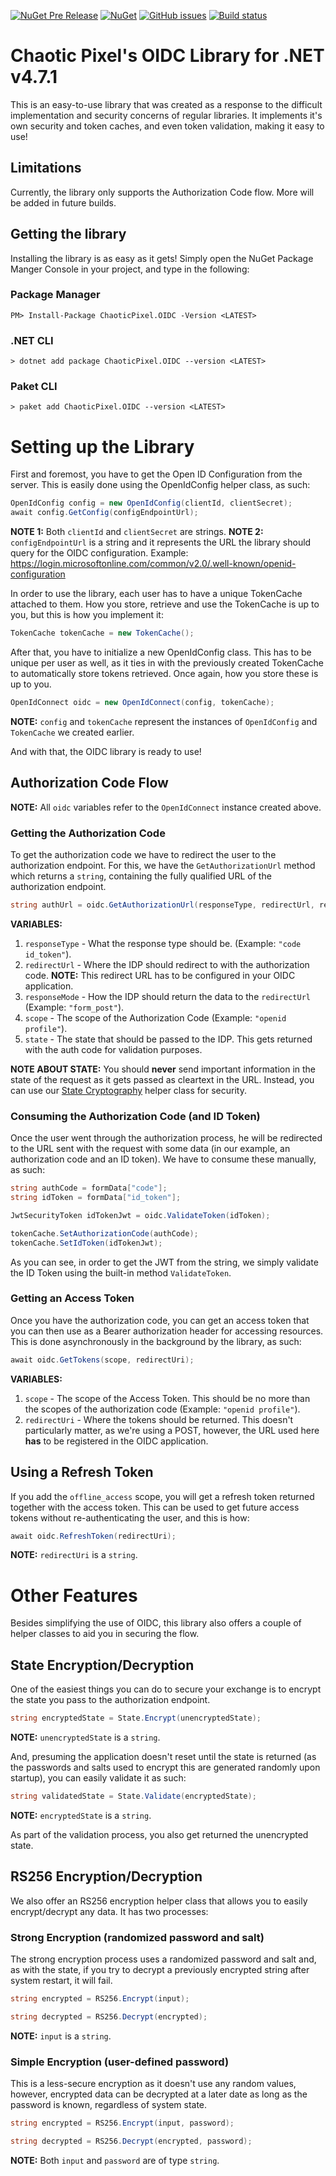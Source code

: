 [![NuGet Pre Release](https://img.shields.io/nuget/vpre/ChaoticPixel.OIDC.svg?style=flat-square)](https://www.nuget.org/packages/ChaoticPixel.OIDC)
[![NuGet](https://img.shields.io/nuget/dt/ChaoticPixel.OIDC.svg?style=flat-square)](https://www.nuget.org/packages/ChaoticPixel.OIDC)
[![GitHub issues](https://img.shields.io/github/issues/AndreiiiH/oidc-net-library.svg?style=flat-square)](https://github.com/AndreiiiH/oidc-net-library/issues)
[![Build status](https://ci.appveyor.com/api/projects/status/4txwuer9348imw5f?svg=true)](https://ci.appveyor.com/project/AndreiiiH/oidc-net-library)


# Chaotic Pixel's OIDC Library for .NET v4.7.1

This is an easy-to-use library that was created as a response to the difficult implementation and security concerns of regular libraries. It implements it's own security and token caches, and even token validation, making it easy to use!

## Limitations

Currently, the library only supports the Authorization Code flow. More will be added in future builds.

## Getting the library

Installing the library is as easy as it gets! Simply open the NuGet Package Manger Console in your project, and type in the following:

### Package Manager
```
PM> Install-Package ChaoticPixel.OIDC -Version <LATEST> 
```

### .NET CLI
```
> dotnet add package ChaoticPixel.OIDC --version <LATEST> 
```

### Paket CLI
```
> paket add ChaoticPixel.OIDC --version <LATEST> 
```

# Setting up the Library

First and foremost, you have to get the Open ID Configuration from the server. This is easily done using the OpenIdConfig helper class, as such:
```csharp
OpenIdConfig config = new OpenIdConfig(clientId, clientSecret);
await config.GetConfig(configEndpointUrl);
```
__NOTE 1:__ Both `clientId` and `clientSecret` are strings.
__NOTE 2:__ `configEndpointUrl` is a string and it represents the URL the library should query for the OIDC configuration. Example: https://login.microsoftonline.com/common/v2.0/.well-known/openid-configuration

In order to use the library, each user has to have a unique TokenCache attached to them. How you store, retrieve and use the TokenCache is up to you, but this is how you implement it:

```csharp
TokenCache tokenCache = new TokenCache();
```

After that, you have to initialize a new OpenIdConfig class. This has to be unique per user as well, as it ties in with the previously created TokenCache to automatically store tokens retrieved. Once again, how you store these is up to you.

```csharp
OpenIdConnect oidc = new OpenIdConnect(config, tokenCache);
```
__NOTE:__ `config` and `tokenCache` represent the instances of `OpenIdConfig` and `TokenCache` we created earlier.

And with that, the OIDC library is ready to use!

## Authorization Code Flow

__NOTE:__ All `oidc` variables refer to the `OpenIdConnect` instance created above.

### Getting the Authorization Code

To get the authorization code we have to redirect the user to the authorization endpoint. For this, we have the `GetAuthorizationUrl` method which returns a `string`, containing the fully qualified URL of the authorization endpoint.

```csharp
string authUrl = oidc.GetAuthorizationUrl(responseType, redirectUrl, responseMode, scope, state);
```

__VARIABLES:__
1. `responseType` - What the response type should be. (Example: `"code id_token"`).
2. `redirectUrl` - Where the IDP should redirect to with the authorization code. __NOTE:__ This redirect URL has to be configured in your OIDC application.
3. `responseMode` - How the IDP should return the data to the `redirectUrl` (Example: `"form_post"`).
4. `scope` - The scope of the Authorization Code (Example: `"openid profile"`).
5. `state` - The state that should be passed to the IDP. This gets returned with the auth code for validation purposes.

__NOTE ABOUT STATE:__ You should __never__ send important information in the state of the request as it gets passed as cleartext in the URL. Instead, you can use our [State Cryptography](https://github.com/AndreiiiH/oidc-net-library#state-encryptiondecryption) helper class for security.

### Consuming the Authorization Code (and ID Token)

Once the user went through the authorization process, he will be redirected to the URL sent with the request with some data (in our example, an authorization code and an ID token). We have to consume these manually, as such:

```csharp
string authCode = formData["code"];
string idToken = formData["id_token"];

JwtSecurityToken idTokenJwt = oidc.ValidateToken(idToken);

tokenCache.SetAuthorizationCode(authCode);
tokenCache.SetIdToken(idTokenJwt);
```

As you can see, in order to get the JWT from the string, we simply validate the ID Token using the built-in method `ValidateToken`.

### Getting an Access Token

Once you have the authorization code, you can get an access token that you can then use as a Bearer authorization header for accessing resources. This is done asynchronously in the background by the library, as such:

```csharp
await oidc.GetTokens(scope, redirectUri);
```

__VARIABLES:__
1. `scope` - The scope of the Access Token. This should be no more than the scopes of the authorization code (Example: `"openid profile"`).
2. `redirectUri` - Where the tokens should be returned. This doesn't particularly matter, as we're using a POST, however, the URL used here __has__ to be registered in the OIDC application.

## Using a Refresh Token

If you add the `offline_access` scope, you will get a refresh token returned together with the access token. This can be used to get future access tokens without re-authenticating the user, and this is how:

```csharp
await oidc.RefreshToken(redirectUri);
```
__NOTE:__ `redirectUri` is a `string`.

# Other Features

Besides simplifying the use of OIDC, this library also offers a couple of helper classes to aid you in securing the flow.

## State Encryption/Decryption

One of the easiest things you can do to secure your exchange is to encrypt the state you pass to the authorization endpoint.

```csharp
string encryptedState = State.Encrypt(unencryptedState);
```
__NOTE:__ `unencryptedState` is a `string`.

And, presuming the application doesn't reset until the state is returned (as the passwords and salts used to encrypt this are generated randomly upon startup), you can easily validate it as such:

```csharp
string validatedState = State.Validate(encryptedState);
```
__NOTE:__ `encryptedState` is a `string`.

As part of the validation process, you also get returned the unencrypted state.

## RS256 Encryption/Decryption

We also offer an RS256 encryption helper class that allows you to easily encrypt/decrypt any data. It has two processes:

### Strong Encryption (randomized password and salt)

The strong encryption process uses a randomized password and salt and, as with the state, if you try to decrypt a previously encrypted string after system restart, it will fail.

```csharp
string encrypted = RS256.Encrypt(input);

string decrypted = RS256.Decrypt(encrypted);
```
__NOTE:__ `input` is a `string`.

### Simple Encryption (user-defined password)

This is a less-secure encryption as it doesn't use any random values, however, encrypted data can be decrypted at a later date as long as the password is known, regardless of system state.

```csharp
string encrypted = RS256.Encrypt(input, password);

string decrypted = RS256.Decrypt(encrypted, password);
```
__NOTE:__ Both `input` and `password` are of type `string`.